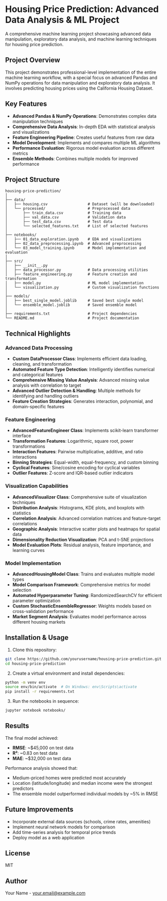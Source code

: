 # Housing Price Prediction: Advanced Data Analysis & ML Project

A comprehensive machine learning project showcasing advanced data manipulation, exploratory data analysis, and machine learning techniques for housing price prediction.

## Project Overview

This project demonstrates professional-level implementation of the entire machine learning workflow, with a special focus on advanced Pandas and NumPy operations for data manipulation and exploratory data analysis. It involves predicting housing prices using the California Housing Dataset.

## Key Features

- **Advanced Pandas & NumPy Operations**: Demonstrates complex data manipulation techniques
- **Comprehensive Data Analysis**: In-depth EDA with statistical analysis and visualizations
- **Feature Engineering Pipeline**: Creates useful features from raw data
- **Model Development**: Implements and compares multiple ML algorithms
- **Performance Evaluation**: Rigorous model evaluation across different metrics
- **Ensemble Methods**: Combines multiple models for improved performance

## Project Structure

```
housing-price-prediction/
│
├── data/
│   ├── housing.csv                  # Dataset (will be downloaded)
│   └── processed/                   # Preprocessed data
│       ├── train_data.csv           # Training data
│       ├── val_data.csv             # Validation data
│       ├── test_data.csv            # Test data
│       └── selected_features.txt    # List of selected features
│
├── notebooks/
│   ├── 01_data_exploration.ipynb    # EDA and visualizations
│   ├── 02_data_preprocessing.ipynb  # Advanced preprocessing
│   └── 03_model_training.ipynb      # Model implementation and evaluation
│
├── src/
│   ├── __init__.py
│   ├── data_processor.py            # Data processing utilities
│   ├── feature_engineering.py       # Feature creation and transformation
│   ├── model.py                     # ML model implementation
│   └── visualization.py             # Custom visualization functions
│
├── models/
│   ├── best_single_model.joblib     # Saved best single model
│   └── ensemble_model.joblib        # Saved ensemble model
│
├── requirements.txt                 # Project dependencies
└── README.md                        # Project documentation
```

## Technical Highlights

### Advanced Data Processing

- **Custom DataProcessor Class**: Implements efficient data loading, cleaning, and transformation
- **Automated Feature Type Detection**: Intelligently identifies numerical and categorical features
- **Comprehensive Missing Value Analysis**: Advanced missing value analysis with correlation to target
- **Advanced Outlier Detection & Handling**: Multiple methods for identifying and handling outliers
- **Feature Creation Strategies**: Generates interaction, polynomial, and domain-specific features

### Feature Engineering

- **AdvancedFeatureEngineer Class**: Implements scikit-learn transformer interface
- **Transformation Features**: Logarithmic, square root, power transformations
- **Interaction Features**: Pairwise multiplicative, additive, and ratio interactions
- **Binning Strategies**: Equal-width, equal-frequency, and custom binning
- **Cyclical Features**: Sine/cosine encoding for cyclical variables
- **Outlier Features**: Z-score and IQR-based outlier indicators

### Visualization Capabilities

- **AdvancedVisualizer Class**: Comprehensive suite of visualization techniques
- **Distribution Analysis**: Histograms, KDE plots, and boxplots with statistics
- **Correlation Analysis**: Advanced correlation matrices and feature-target correlations
- **Geographic Analysis**: Interactive scatter plots and heatmaps for spatial data
- **Dimensionality Reduction Visualization**: PCA and t-SNE projections
- **Model Evaluation Plots**: Residual analysis, feature importance, and learning curves

### Model Implementation

- **AdvancedHousingModel Class**: Trains and evaluates multiple model types
- **Model Comparison Framework**: Comprehensive metrics for model selection
- **Automated Hyperparameter Tuning**: RandomizedSearchCV for efficient parameter optimization
- **Custom StochasticEnsembleRegressor**: Weights models based on cross-validation performance
- **Market Segment Analysis**: Evaluates model performance across different housing markets

## Installation & Usage

1. Clone this repository:
```bash
git clone https://github.com/yourusername/housing-price-prediction.git
cd housing-price-prediction
```

2. Create a virtual environment and install dependencies:
```bash
python -m venv env
source env/bin/activate  # On Windows: env\Scripts\activate
pip install -r requirements.txt
```

3. Run the notebooks in sequence:
```bash
jupyter notebook notebooks/
```

## Results

The final model achieved:
- **RMSE**: ~$45,000 on test data
- **R²**: ~0.83 on test data
- **MAE**: ~$32,000 on test data

Performance analysis showed that:
- Medium-priced homes were predicted most accurately
- Location (latitude/longitude) and median income were the strongest predictors
- The ensemble model outperformed individual models by ~5% in RMSE

## Future Improvements

- Incorporate external data sources (schools, crime rates, amenities)
- Implement neural network models for comparison
- Add time-series analysis for temporal price trends
- Deploy model as a web application

## License

MIT

## Author

Your Name - [your.email@example.com](mailto:soutrik.viratech@gmail.com)
